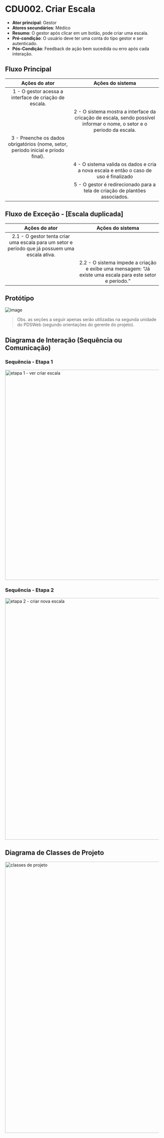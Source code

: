 # CDU002. Criar Escala

- **Ator principal**: Gestor
- **Atores secundários**: Médico	 
- **Resumo**: O gestor após clicar em um botão, pode criar uma escala.
- **Pré-condição**: O usuário deve ter uma conta do tipo gestor e ser autenticado.
- **Pós-Condição**: Feedback de ação bem sucedida ou erro após cada interação.

## Fluxo Principal
| Ações do ator | Ações do sistema |
| :-----------------: | :-----------------: | 
| 1 - O gestor acessa a interface de criação de escala. | |  
| | 2 - O sistema mostra a interface da cricação de escala, sendo possível informar o nome, o setor e o periodo da escala. |
| 3 - Preenche os dados obrigatórios (nome, setor, período inicial e príodo final). | |  
| | 4 - O sistema valida os dados e cria a nova escala e então o caso de uso é finalizado | 
| | 5 - O gestor é redirecionado para a tela de criação de plantões associados.| 

## Fluxo de Exceção - [Escala duplicada]
| Ações do ator | Ações do sistema |
| :-----------------: | :-----------------: | 
| 2.1 - O gestor tenta criar uma escala para um setor e período que já possuem uma escala ativa.| |  
| | 2.2 -  O sistema impede a criação e exibe uma mensagem: “Já existe uma escala para este setor e período.” |  

## Protótipo
![image](https://github.com/user-attachments/assets/8f646c0e-80ac-4a3a-8ad4-4ead8127dc4f)

> Obs. as seções a seguir apenas serão utilizadas na segunda unidade do PDSWeb (segundo orientações do gerente do projeto).

## Diagrama de Interação (Sequência ou Comunicação)

### Sequência - Etapa 1

<img width="2296" height="686" alt="etapa 1 - ver criar escala" src="https://github.com/user-attachments/assets/dc58262a-4b3f-415a-842d-8d7ddd736d32" />

### Sequência - Etapa 2

<img width="2649" height="789" alt="etapa 2 - criar nova escala" src="https://github.com/user-attachments/assets/94eeb394-e674-4b90-abe5-29eb1912a838" />

## Diagrama de Classes de Projeto

<img width="1201" height="885" alt="classes de projeto" src="https://github.com/user-attachments/assets/4c5449d9-dc80-4292-aa5a-23de3f0e7558" />
